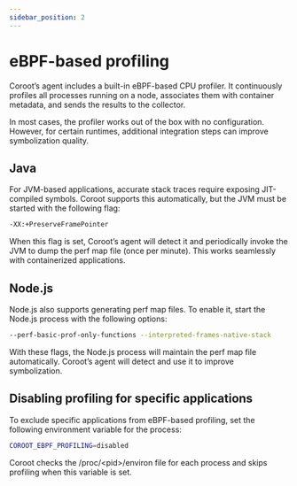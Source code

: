 ```yaml
---
sidebar_position: 2
---
```


# eBPF-based profiling

Coroot’s agent includes a built-in eBPF-based CPU profiler. It continuously profiles all processes running on a node, 
associates them with container metadata, and sends the results to the collector.

In most cases, the profiler works out of the box with no configuration. 
However, for certain runtimes, additional integration steps can improve symbolization quality.

## Java

For JVM-based applications, accurate stack traces require exposing JIT-compiled symbols. 
Coroot supports this automatically, but the JVM must be started with the following flag:

```bash
-XX:+PreserveFramePointer
```

When this flag is set, Coroot’s agent will detect it and periodically invoke the JVM to dump the perf map file (once per minute). 
This works seamlessly with containerized applications.

## Node.js

Node.js also supports generating perf map files. To enable it, start the Node.js process with the following options:

```bash
--perf-basic-prof-only-functions --interpreted-frames-native-stack
```

With these flags, the Node.js process will maintain the perf map file automatically. 
Coroot’s agent will detect and use it to improve symbolization.

## Disabling profiling for specific applications

To exclude specific applications from eBPF-based profiling, set the following environment variable for the process:

```bash
COROOT_EBPF_PROFILING=disabled
```

Coroot checks the /proc/&lt;pid&gt;/environ file for each process and skips profiling when this variable is set.


